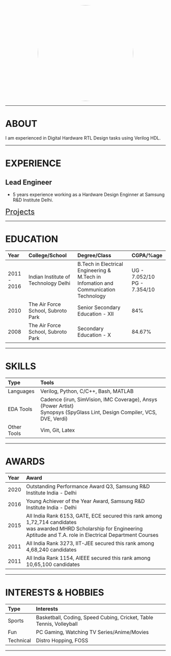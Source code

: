 <link rel="icon" href="https://gs1293.github.io/favicon.ico?v=2"/>

<p align="center">
  <img src="https://avatars.githubusercontent.com/u/10797560" height="auto" width="300" style="border-radius:50%"><br>
</p>

---

# ABOUT

I am experienced in Digital Hardware RTL Design tasks using Verilog HDL.

---

# EXPERIENCE

## Lead Engineer
- 5 years experience working as a Hardware Design Enginner at Samsung R&D Institute Delhi.
<p>  
  <a href="https://gs1293.github.io/projects/projects.html"> <font size="+2">Projects</font></a> <font size="+2"></font>
</p>

---

# EDUCATION

| Year        | College/School                       | Degree/Class                                                                            | CGPA/%age                      |
| :----       | :----                                | :----                                                                                   | :----                          |
| 2011 - 2016 | Indian Institute of Technology Delhi | B.Tech in Electrical Engineering &<br>M.Tech in Infomation and Communication Technology | UG - 7.052/10<br>PG - 7.354/10 |
| 2010        | The Air Force School, Subroto Park   | Senior Secondary Education - XII                                                        | 84%                            |
| 2008        | The Air Force School, Subroto Park   | Secondary Education - X                                                                 | 84.67%                         |

---

# SKILLS

| Type        | Tools                                                                                                                       |
| :---        | :---                                                                                                                        |
| Languages   | Verilog, Python, C/C++, Bash, MATLAB                                                                                        |
| EDA Tools   | Cadence (irun, SimVision, IMC Coverage), Ansys (Power Artist)<br>Synopsys (SpyGlass Lint, Design Compiler, VCS, DVE, Verdi) |
| Other Tools | Vim, Git, Latex                                                                                                             |

---

# AWARDS

| Year | Award                                                                    | 
| :--- | :---                                                                     |
| 2020 | Outstanding Performance Award Q3, Samsung R&D Institute India - Delhi    |
| 2016 | Young Achiever of the Year Award, Samsung R&D Institute India - Delhi    |
| 2015 | All India Rank 6153, GATE, ECE secured this rank among 1,72,714 candidates<br>was awarded MHRD Scholarship for Engineering Aptitude and T.A. role in Electrical Department Courses |
| 2011 | All India Rank 3273, IIT-JEE secured this rank among 4,68,240 candidates |
| 2011 | All India Rank 1154, AIEEE secured this rank among 10,65,100 candidates  |

---

# INTERESTS & HOBBIES

| Type      | Interests                                                           |
| :---      | :---                                                                |
| Sports    | Basketball, Coding, Speed Cubing, Cricket, Table Tennis, Volleyball |
| Fun       | PC Gaming, Watching TV Series/Anime/Movies                          |
| Technical | Distro Hopping, FOSS                                                |

---
